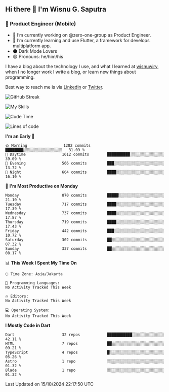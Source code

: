 ## Hi there 👋 I'm Wisnu G. Saputra

### :mobile_phone_off: Product Engineer (Mobile)

- 🔭 I’m currently working on @zero-one-group as Product Engineer.
- 🌱 I’m currently learning and use Flutter, a framework for develops multiplatform app.
- 🌑 Dark Mode Lovers
- 😄 Pronouns: he/him/his

I have a blog about the technology I use, and what I learned at [wisnuwiry](https://wisnuwiry.space/), when I no longer work I write a blog, or learn new things about programming.

Best way to reach me is via [Linkedin](https://www.linkedin.com/in/wisnu-saputra/) or [Twitter](https://twitter.com/wisnuwiry).

![GitHub Streak](https://streak-stats.demolab.com?user=wisnuwiry&theme=dark&hide_border=true)

![My Skills](https://skillicons.dev/icons?i=dart,flutter,kotlin,swift,go,js,css,neovim,git,linux&perline=5)

<!--START_SECTION:waka-->
![Code Time](http://img.shields.io/badge/Code%20Time-1%2C581%20hrs%2027%20mins-blue)

![Lines of code](https://img.shields.io/badge/From%20Hello%20World%20I%27ve%20Written-6.0%20million%20lines%20of%20code-blue)

**I'm an Early 🐤** 

```text
🌞 Morning                1282 commits        ████████░░░░░░░░░░░░░░░░░   31.09 % 
🌆 Daytime                1612 commits        ██████████░░░░░░░░░░░░░░░   39.09 % 
🌃 Evening                566 commits         ███░░░░░░░░░░░░░░░░░░░░░░   13.72 % 
🌙 Night                  664 commits         ████░░░░░░░░░░░░░░░░░░░░░   16.10 % 
```
📅 **I'm Most Productive on Monday** 

```text
Monday                   870 commits         █████░░░░░░░░░░░░░░░░░░░░   21.10 % 
Tuesday                  717 commits         ████░░░░░░░░░░░░░░░░░░░░░   17.39 % 
Wednesday                737 commits         ████░░░░░░░░░░░░░░░░░░░░░   17.87 % 
Thursday                 719 commits         ████░░░░░░░░░░░░░░░░░░░░░   17.43 % 
Friday                   442 commits         ███░░░░░░░░░░░░░░░░░░░░░░   10.72 % 
Saturday                 302 commits         ██░░░░░░░░░░░░░░░░░░░░░░░   07.32 % 
Sunday                   337 commits         ██░░░░░░░░░░░░░░░░░░░░░░░   08.17 % 
```


📊 **This Week I Spent My Time On** 

```text
🕑︎ Time Zone: Asia/Jakarta

💬 Programming Languages: 
No Activity Tracked This Week

🔥 Editors: 
No Activity Tracked This Week

💻 Operating System: 
No Activity Tracked This Week
```

**I Mostly Code in Dart** 

```text
Dart                     32 repos            ███████████░░░░░░░░░░░░░░   42.11 % 
HTML                     7 repos             ██░░░░░░░░░░░░░░░░░░░░░░░   09.21 % 
TypeScript               4 repos             █░░░░░░░░░░░░░░░░░░░░░░░░   05.26 % 
Astro                    1 repo              ░░░░░░░░░░░░░░░░░░░░░░░░░   01.32 % 
Blade                    1 repo              ░░░░░░░░░░░░░░░░░░░░░░░░░   01.32 % 
```




 Last Updated on 15/10/2024 22:17:50 UTC
<!--END_SECTION:waka-->
